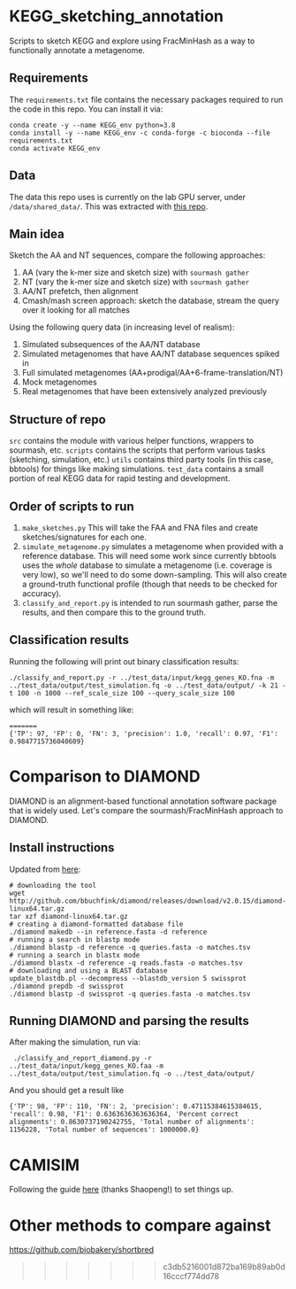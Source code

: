 # KEGG_sketching_annotation
Scripts to sketch KEGG and explore using FracMinHash as a way to functionally annotate a metagenome.


## Requirements
The `requirements.txt` file contains the necessary packages required to run the code in this repo.
You can install it via:
```commandline
conda create -y --name KEGG_env python=3.8
conda install -y --name KEGG_env -c conda-forge -c bioconda --file requirements.txt
conda activate KEGG_env
```

## Data
The data this repo uses is currently on the lab GPU server, under `/data/shared_data/`.
This was extracted with [this repo](https://github.com/KoslickiLab/KEGG_data_extraction).

## Main idea
Sketch the AA and NT sequences, compare the following approaches:

1. AA (vary the k-mer size and sketch size) with `sourmash gather`
2. NT (vary the k-mer size and sketch size) with `sourmash gather`
3. AA/NT prefetch, then alignment
4. Cmash/mash screen approach: sketch the database, stream the query over it looking for all matches

Using the following query data (in increasing level of realism):
1. Simulated subsequences of the AA/NT database
2. Simulated metagenomes that have AA/NT database sequences spiked in
3. Full simulated metagenomes (AA+prodigal/AA+6-frame-translation/NT)
4. Mock metagenomes
5. Real metagenomes that have been extensively analyzed previously

## Structure of repo
`src` contains the module with various helper functions, wrappers to sourmash, etc.
`scripts` contains the scripts that perform various tasks (sketching, simulation, etc.)
`utils` contains third party tools (in this case, bbtools) for things like making simulations.
`test_data` contains a small portion of real KEGG data for rapid testing and development.

## Order of scripts to run

1. `make_sketches.py` This will take the FAA and FNA files and create sketches/signatures
for each one.
2. `simulate_metagenome.py` simulates a metagenome when provided with a reference database. This will need some work since currently bbtools uses the _whole_ database to simulate a metagenome (i.e. coverage is very low), so we'll need to do some down-sampling. This will also create a ground-truth functional profile (though that needs to be checked for accuracy).
3. `classify_and_report.py` is intended to run sourmash gather, parse the results, and then compare this to the ground truth.


## Classification results
Running the following will print out binary classification results:
```commandline
./classify_and_report.py -r ../test_data/input/kegg_genes_KO.fna -m ../test_data/output/test_simulation.fq -o ../test_data/output/ -k 21 -t 100 -n 1000 --ref_scale_size 100 --query_scale_size 100
```
which will result in something like:
```commandline
=======
{'TP': 97, 'FP': 0, 'FN': 3, 'precision': 1.0, 'recall': 0.97, 'F1': 0.9847715736040609}
```

# Comparison to DIAMOND
DIAMOND is an alignment-based functional annotation software package that is widely used.
Let's compare the sourmash/FracMinHash approach to DIAMOND.

## Install instructions
Updated from [here](https://github.com/bbuchfink/diamond/wiki):
```commandline
# downloading the tool
wget http://github.com/bbuchfink/diamond/releases/download/v2.0.15/diamond-linux64.tar.gz
tar xzf diamond-linux64.tar.gz
# creating a diamond-formatted database file
./diamond makedb --in reference.fasta -d reference
# running a search in blastp mode
./diamond blastp -d reference -q queries.fasta -o matches.tsv
# running a search in blastx mode
./diamond blastx -d reference -q reads.fasta -o matches.tsv
# downloading and using a BLAST database
update_blastdb.pl --decompress --blastdb_version 5 swissprot
./diamond prepdb -d swissprot
./diamond blastp -d swissprot -q queries.fasta -o matches.tsv
```

## Running DIAMOND and parsing the results
After making the simulation, run via:
```commandline
 ./classify_and_report_diamond.py -r ../test_data/input/kegg_genes_KO.faa -m ../test_data/output/test_simulation.fq -o ../test_data/output/
```
And you should get a result like
```commandline
{'TP': 98, 'FP': 110, 'FN': 2, 'precision': 0.47115384615384615, 'recall': 0.98, 'F1': 0.6363636363636364, 'Percent correct alignments': 0.8630737190242755, 'Total number of alignments': 1156228, 'Total number of sequences': 1000000.0}
```

# CAMISIM
Following the guide [here](https://github.com/KoslickiLab/useful_tools/tree/main/Metagenomics/simulate_metagenomic_by_CAMISIM) (thanks Shaopeng!) to set things up.

# Other methods to compare against
https://github.com/biobakery/shortbred
>>>>>>> c3db5216001d872ba169b89ab0d16cccf774dd78
